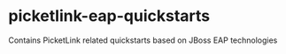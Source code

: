 picketlink-eap-quickstarts
==========================

Contains PicketLink related quickstarts based on JBoss EAP technologies
